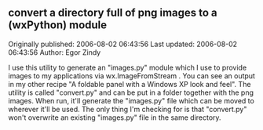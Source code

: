 ## convert a directory full of png images to a (wxPython) module 
Originally published: 2006-08-02 06:43:56 
Last updated: 2006-08-02 06:43:56 
Author: Egor Zindy 
 
I use this utility to generate an "images.py" module which I use to provide images to my applications via wx.ImageFromStream . You can see an output in my other recipe "A foldable panel with a Windows XP look and feel". The utility is called "convert.py" and can be put in a folder together with the png images. When run, it'll generate the "images.py" file which can be moved to wherever it'll be used. The only thing I'm checking for is that "convert.py" won't overwrite an existing "images.py" file in the same directory.